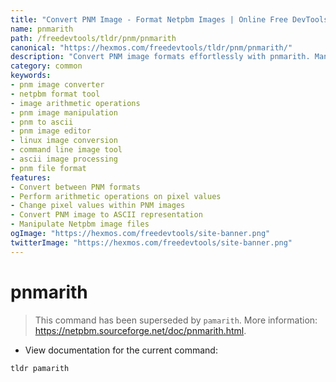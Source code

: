 ```yaml
---
title: "Convert PNM Image - Format Netpbm Images | Online Free DevTools by Hexmos"
name: pnmarith
path: /freedevtools/tldr/pnm/pnmarith
canonical: "https://hexmos.com/freedevtools/tldr/pnm/pnmarith/"
description: "Convert PNM image formats effortlessly with pnmarith. Manipulate Netpbm image files using simple arithmetic operations. Free online tool, no registration required."
category: common
keywords:
- pnm image converter
- netpbm format tool
- image arithmetic operations
- pnm image manipulation
- pnm to ascii
- pnm image editor
- linux image conversion
- command line image tool
- ascii image processing
- pnm file format
features:
- Convert between PNM formats
- Perform arithmetic operations on pixel values
- Change pixel values within PNM images
- Convert PNM image to ASCII representation
- Manipulate Netpbm image files
ogImage: "https://hexmos.com/freedevtools/site-banner.png"
twitterImage: "https://hexmos.com/freedevtools/site-banner.png"
---
```


# pnmarith

> This command has been superseded by `pamarith`.
> More information: <https://netpbm.sourceforge.net/doc/pnmarith.html>.

- View documentation for the current command:

`tldr pamarith`
